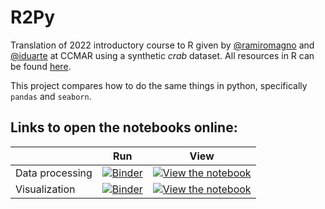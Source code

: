 # R2Py

Translation of 2022 introductory course to R given by [@ramiromagno](https://github.com/ramiromagno) and [@iduarte](https://github.com/iduarte) at CCMAR using a synthetic *crab* dataset. All resources in R can be found [here](https://rmagno.eu/tdvr.oct.22/).
    
This project compares how to do the same things in python, specifically `pandas` and `seaborn`.

## Links to open the notebooks online:

|   | Run | View |
| - | --- | --- |
| Data processing  | [![Binder](https://mybinder.org/badge_logo.svg)](https://mybinder.org/v2/gh/Py-ualg/miniprojects/HEAD?labpath=r2py%2Ftidy_data_Rcourse_part1.ipynb) | [![View the notebook](https://img.shields.io/badge/render-nbviewer-orange.svg)](https://nbviewer.jupyter.org/github/Py-ualg/miniprojects/blob/main/r2py/tidy_data_Rcourse_part1.ipynb?flush_cache=true)
| Visualization  | [![Binder](https://mybinder.org/badge_logo.svg)](https://mybinder.org/v2/gh/Py-ualg/miniprojects/HEAD?labpath=r2py%2Ftidy_data_Rcourse_part2.ipynb) | [![View the notebook](https://img.shields.io/badge/render-nbviewer-orange.svg)](https://nbviewer.jupyter.org/github/Py-ualg/miniprojects/blob/main/r2py/tidy_data_Rcourse_part2.ipynb?flush_cache=true)
